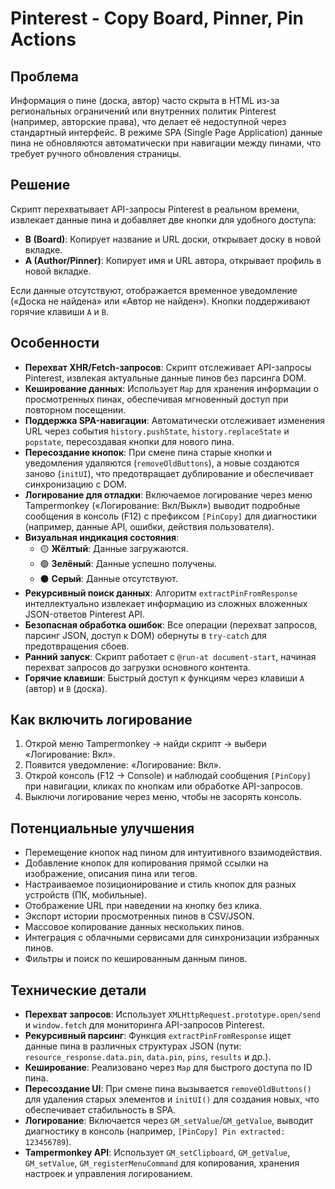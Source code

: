# Pinterest - Copy Board, Pinner, Pin Actions

## Проблема
Информация о пине (доска, автор) часто скрыта в HTML из-за региональных ограничений или внутренних политик Pinterest (например, авторские права), что делает её недоступной через стандартный интерфейс. В режиме SPA (Single Page Application) данные пина не обновляются автоматически при навигации между пинами, что требует ручного обновления страницы.

## Решение
Скрипт перехватывает API-запросы Pinterest в реальном времени, извлекает данные пина и добавляет две кнопки для удобного доступа:
- **B (Board)**: Копирует название и URL доски, открывает доску в новой вкладке.
- **A (Author/Pinner)**: Копирует имя и URL автора, открывает профиль в новой вкладке.

Если данные отсутствуют, отображается временное уведомление («Доска не найдена» или «Автор не найден»). Кнопки поддерживают горячие клавиши `A` и `B`.

## Особенности
- **Перехват XHR/Fetch-запросов**: Скрипт отслеживает API-запросы Pinterest, извлекая актуальные данные пинов без парсинга DOM.
- **Кеширование данных**: Использует `Map` для хранения информации о просмотренных пинах, обеспечивая мгновенный доступ при повторном посещении.
- **Поддержка SPA-навигации**: Автоматически отслеживает изменения URL через события `history.pushState`, `history.replaceState` и `popstate`, пересоздавая кнопки для нового пина.
- **Пересоздание кнопок**: При смене пина старые кнопки и уведомления удаляются (`removeOldButtons`), а новые создаются заново (`initUI`), что предотвращает дублирование и обеспечивает синхронизацию с DOM.
- **Логирование для отладки**: Включаемое логирование через меню Tampermonkey («Логирование: Вкл/Выкл») выводит подробные сообщения в консоль (F12) с префиксом `[PinCopy]` для диагностики (например, данные API, ошибки, действия пользователя).
- **Визуальная индикация состояния**:
  - 🟡 **Жёлтый**: Данные загружаются.
  - 🟢 **Зелёный**: Данные успешно получены.
  - ⚫ **Серый**: Данные отсутствуют.
- **Рекурсивный поиск данных**: Алгоритм `extractPinFromResponse` интеллектуально извлекает информацию из сложных вложенных JSON-ответов Pinterest API.
- **Безопасная обработка ошибок**: Все операции (перехват запросов, парсинг JSON, доступ к DOM) обернуты в `try-catch` для предотвращения сбоев.
- **Ранний запуск**: Скрипт работает с `@run-at document-start`, начиная перехват запросов до загрузки основного контента.
- **Горячие клавиши**: Быстрый доступ к функциям через клавиши `A` (автор) и `B` (доска).

## Как включить логирование
1. Открой меню Tampermonkey → найди скрипт → выбери «Логирование: Вкл».
2. Появится уведомление: «Логирование: Вкл».
3. Открой консоль (F12 → Console) и наблюдай сообщения `[PinCopy]` при навигации, кликах по кнопкам или обработке API-запросов.
4. Выключи логирование через меню, чтобы не засорять консоль.

## Потенциальные улучшения
- Перемещение кнопок над пином для интуитивного взаимодействия.
- Добавление кнопок для копирования прямой ссылки на изображение, описания пина или тегов.
- Настраиваемое позиционирование и стиль кнопок для разных устройств (ПК, мобильные).
- Отображение URL при наведении на кнопку без клика.
- Экспорт истории просмотренных пинов в CSV/JSON.
- Массовое копирование данных нескольких пинов.
- Интеграция с облачными сервисами для синхронизации избранных пинов.
- Фильтры и поиск по кешированным данным пинов.

## Технические детали
- **Перехват запросов**: Использует `XMLHttpRequest.prototype.open/send` и `window.fetch` для мониторинга API-запросов Pinterest.
- **Рекурсивный парсинг**: Функция `extractPinFromResponse` ищет данные пина в различных структурах JSON (пути: `resource_response.data.pin`, `data.pin`, `pins`, `results` и др.).
- **Кеширование**: Реализовано через `Map` для быстрого доступа по ID пина.
- **Пересоздание UI**: При смене пина вызывается `removeOldButtons()` для удаления старых элементов и `initUI()` для создания новых, что обеспечивает стабильность в SPA.
- **Логирование**: Включается через `GM_setValue`/`GM_getValue`, выводит диагностику в консоль (например, `[PinCopy] Pin extracted: 123456789`).
- **Tampermonkey API**: Использует `GM_setClipboard`, `GM_getValue`, `GM_setValue`, `GM_registerMenuCommand` для копирования, хранения настроек и управления логированием.